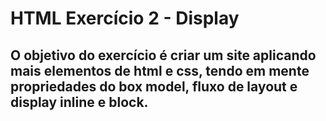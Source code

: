 # HTML Exercício 2 - Display

## O objetivo do exercício é criar um site aplicando mais elementos de html e css, tendo em mente propriedades do box model, fluxo de layout e display inline e block.
